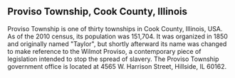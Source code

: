 ## Proviso Township, Cook County, Illinois

Proviso Township is one of thirty townships in Cook County, Illinois, USA. As of the 2010 census, its population was 151,704. It was organized in 1850 and originally named "Taylor", but shortly afterward its name was changed to make reference to the Wilmot Proviso, a contemporary piece of legislation intended to stop the spread of slavery.
The Proviso Township government office is located at 4565 W. Harrison Street, Hillside, IL 60162.